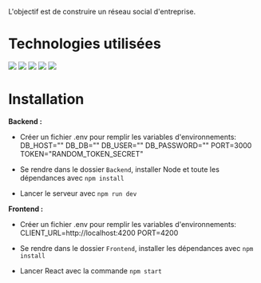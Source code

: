 L'objectif est de construire un réseau social d'entreprise.


#  Technologies utilisées

<img src="https://img.shields.io/badge/Node.js-339933?style=for-the-badge&logo=nodedotjs&logoColor=white" /> <img src="https://img.shields.io/badge/Express.js-000000?style=for-the-badge&logo=express&logoColor=white" /> <img src="https://img.shields.io/badge/Sass-CC6699?style=for-the-badge&logo=sass&logoColor=white" /> <img src="https://img.shields.io/badge/MySQL-005C84?style=for-the-badge&logo=mysql&logoColor=white" /> <img src="https://camo.githubusercontent.com/4e4a3b5c3e9c00501ec866e2f2466c5a6032f838aca5f2cf3b14450e39e8a2f0/68747470733a2f2f696d672e736869656c64732e696f2f62616467652f72656163742532302d2532333230323332612e7376673f267374796c653d666f722d7468652d6261646765266c6f676f3d7265616374266c6f676f436f6c6f723d253233363144414642"/>
 



# Installation

**Backend :**
- Créer un fichier .env pour remplir les variables d'environnements:
DB_HOST=""
DB_DB=""
DB_USER=""
DB_PASSWORD=""
PORT=3000
TOKEN="RANDOM_TOKEN_SECRET"

- Se rendre dans le dossier `Backend`, installer Node et toute les dépendances avec `npm install`
- Lancer le serveur avec `npm run dev`



**Frontend :**
- Créer un fichier .env pour remplir les variables d'environnements:
CLIENT_URL=http://localhost:4200
PORT=4200

- Se rendre dans le dossier `Frontend`, installer les dépendances avec `npm install`
- Lancer React avec la commande `npm start`
